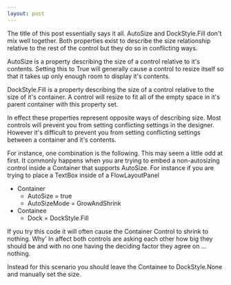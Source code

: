 ```yaml
---
layout: post
---
```

The title of this post essentially says it all. AutoSize and DockStyle.Fill don't mix well together. Both properties exist to describe the size relationship relative to the rest of the control but they do so in conflicting ways.

AutoSize is a property describing the size of a control relative to it's contents. Setting this to True will generally cause a control to resize itself so that it takes up only enough room to display it's contents.  

DockStyle.Fill is a property describing the size of a control relative to the size of it's container. A control will resize to fit all of the empty space in it's parent container with this property set.

In effect these properties represent opposite ways of describing size. Most controls will prevent you from setting conflicting settings in the designer.  However it's difficult to prevent you from setting conflicting settings between a container and it's contents.

For instance, one combination is the following. This may seem a little odd at first. It commonly happens when you are trying to embed a non-autosizing control inside a Container that supports AutoSize. For instance if you are trying to place a TextBox inside of a FlowLayoutPanel 

* Container
    * AutoSize = true
    * AutoSizeMode = GrowAndShrink
* Containee
    * Dock = DockStyle.Fill

If you try this code it will often cause the Container Control to shrink to nothing. Why' In affect both controls are asking each other how big they should be and with no one having the deciding factor they agree on ...  nothing.

Instead for this scenario you should leave the Containee to DockStyle.None and manually set the size.

